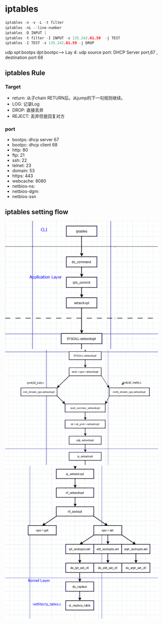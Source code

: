 # iptables

```c
iptables -n -v -L -t filter
iptables -nL --line-number
iptables -D INPUT 1
iptables -t filter -I INPUT -s 135.242.61.59  -j TEST
iptables -I TEST -s 135.242.61.59 -j DROP
```
udp spt:bootps dpt:bootpc--> Lay 4: udp  source port: DHCP Server port,67 , destination port 68

## iptables Rule
### Target
- return: 从子chain RETURN后，从jump的下一句规则继续。
- LOG: 记录Log
- DROP: 直接丢弃
- REJECT: 丢弃但是回复对方

### port
- bootps: dhcp server 67
- bootpc: dhcp client 68
- http: 80
- ftp: 21
- ssh: 22
- telnet: 23
- domain: 53
- https: 443
- webcache: 8080
- netbios-ns:
- netbios-dgm:
- netbios-ssn


## iptables setting flow

![iptables_flow1](./pic/iptables_flow1.PNG)
![iptables_flow2](./pic/iptables_flow2.PNG)
![iptables_flow3](./pic/iptables_flow3.PNG)
